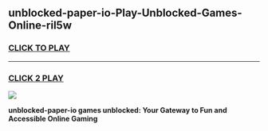 
## unblocked-paper-io-Play-Unblocked-Games-Online-ril5w
<h3>
<a href="https://premium76.site?title=unblocked-paper-io&ref=25A">CLICK TO PLAY</a></h3>
<hr>

<h3>
<a href="https://premium76.site?title=unblocked-paper-io&ref=25A">CLICK 2 PLAY</a>
  
</h3>

<a href="https://premium76.site?title=unblocked-paper-io&ref=25A"><img src="https://clearcache.store/games.png"></a>


**unblocked-paper-io games unblocked: Your Gateway to Fun and Accessible Online Gaming**
